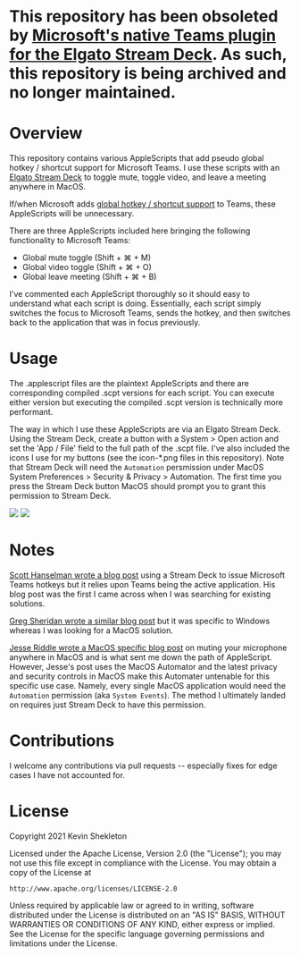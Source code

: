 # This repository has been obsoleted by [Microsoft's native Teams plugin for the Elgato Stream Deck](https://techcommunity.microsoft.com/t5/healthcare-and-life-sciences/teams-plugin-for-elgato-stream-deck-re-released-also-run-with/ba-p/3767650). As such, this repository is being archived and no longer maintained. #

# Overview

This repository contains various AppleScripts that add pseudo global hotkey / shortcut support for Microsoft Teams. I use these scripts with an [Elgato Stream Deck](https://www.elgato.com/en/stream-deck) to toggle mute, toggle video, and leave a meeting anywhere in MacOS.

If/when Microsoft adds [global hotkey / shortcut support](https://microsoftteams.uservoice.com/forums/555103-public/suggestions/31690408-register-global-hotkey) to Teams, these AppleScripts will be unnecessary.

There are three AppleScripts included here bringing the following functionality to Microsoft Teams:
- Global mute toggle (Shift + ⌘ + M)
- Global video toggle (Shift + ⌘ + O)
- Global leave meeting (Shift + ⌘ + B)

I've commented each AppleScript thoroughly so it should easy to understand what each script is doing. Essentially, each script simply switches the focus to Microsoft Teams, sends the hotkey, and then switches back to the application that was in focus previously.

# Usage

The .applescript files are the plaintext AppleScripts and there are corresponding compiled .scpt versions for each script. You can execute either version but executing the compiled .scpt version is technically more performant.

The way in which I use these AppleScripts are via an Elgato Stream Deck. Using the Stream Deck, create a button with a System > Open action and set the 'App / File' field to the full path of the .scpt file. I've also included the icons I use for my buttons (see the icon-*.png files in this repository). Note that Stream Deck will need the `Automation` persmission under MacOS System Preferences > Security & Privacy > Automation. The first time you press the Stream Deck button MacOS should prompt you to grant this permission to Stream Deck.

![](stream-deck-screenshot.png)
![](stream-deck-automation-permission-screenshot.png)

# Notes

[Scott Hanselman wrote a blog post](https://www.hanselman.com/blog/microsoft-teams-buttons-for-stream-deck-to-mute-share-hang-up-and-manage-cameras) using a Stream Deck to issue Microsoft Teams hotkeys but it relies upon Teams being the active application. His blog post was the first I came across when I was searching for existing solutions.

[Greg Sheridan wrote a similar blog post](https://greiginsydney.com/make-microsoft-teams-shortcuts-global/) but it was specific to Windows whereas I was looking for a MacOS solution.

[Jesse Riddle wrote a MacOS specific blog post](https://medium.com/macoclock/how-in-the-bleep-do-i-mute-my-mic-anywhere-on-macos-d2fa1185b13) on muting your microphone anywhere in MacOS and is what sent me down the path of AppleScript. However, Jesse's post uses the MacOS Automator and the latest privacy and security controls in MacOS make this Automater untenable for this specific use case. Namely, every single MacOS application would need the `Automation` permission (aka `System Events`). The method I ultimately landed on requires just Stream Deck to have this permission.

# Contributions

I welcome any contributions via pull requests -- especially fixes for edge cases I have not accounted for.

# License

Copyright 2021 Kevin Shekleton

Licensed under the Apache License, Version 2.0 (the "License");
you may not use this file except in compliance with the License.
You may obtain a copy of the License at

    http://www.apache.org/licenses/LICENSE-2.0

Unless required by applicable law or agreed to in writing, software
distributed under the License is distributed on an "AS IS" BASIS,
WITHOUT WARRANTIES OR CONDITIONS OF ANY KIND, either express or implied.
See the License for the specific language governing permissions and
limitations under the License.
